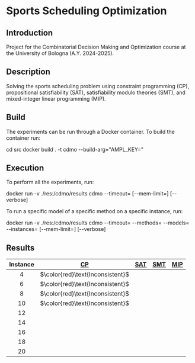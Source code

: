 # Sports Scheduling Optimization

## Introduction

Project for the Combinatorial Decision Making and Optimization course at the University of Bologna (A.Y. 2024-2025).

## Description

Solving the sports scheduling problem using constraint programming (CP), propositional satisfiability (SAT), satisfiability modulo theories (SMT), and mixed-integer linear programming (MIP).

## Build

The experiments can be run through a Docker container. To build the container run:


cd src
docker build . -t cdmo --build-arg="AMPL_KEY=<ampl-community-key>"


## Execution

To perform all the experiments, run:

docker run -v ./res:/cdmo/results cdmo
--timeout=<timeout-per-model>
[--mem-limit=<ram-limit>]
[--verbose]


To run a specific model of a specific method on a specific instance, run:

docker run -v ./res:/cdmo/results cdmo
--timeout=<timeout-per-model>
--methods=<method-name>
--models=<model-name>
--instances=<instance-number>
[--mem-limit=<ram-limit>]
[--verbose]


## Results
<!-- Do NOT remove the comments below -->
<!-- begin-status -->
| Instance | [CP](./method-statuses\cp-status.md) | [SAT](./method-statuses\sat-status.md) | [SMT](./method-statuses\smt-status.md) | [MIP](./method-statuses\mip-status.md) |
|:-:| :---:|:---:|:---:|:---:|
| $4$ | $\color{red}\text{Inconsistent}$ | | | | 
| $6$ | $\color{red}\text{Inconsistent}$ | | | | 
| $8$ | $\color{red}\text{Inconsistent}$ | | | | 
| $10$ | $\color{red}\text{Inconsistent}$ | | | | 
| $12$ | | | | | 
| $14$ | | | | | 
| $16$ | | | | | 
| $18$ | | | | | 
| $20$ | | | | | 

<!-- end-status -->
